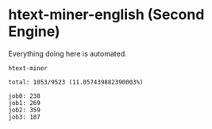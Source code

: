 # htext-miner-english (Second Engine)

Everything doing here is automated.

```
htext-miner

total: 1053/9523 (11.057439882390003%)

job0: 238
job1: 269
job2: 359
job3: 187
```
